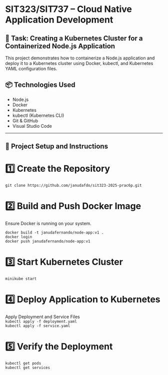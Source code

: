 # SIT323/SIT737 – Cloud Native Application Development

## 🧠 Task: Creating a Kubernetes Cluster for a Containerized Node.js Application

This project demonstrates how to containerize a Node.js application and deploy it to a Kubernetes cluster using Docker, kubectl, and Kubernetes YAML configuration files.


## 📦 Technologies Used

- Node.js
- Docker
- Kubernetes
- kubectl (Kubernetes CLI)
- Git & GitHub
- Visual Studio Code

---

## 🚀 Project Setup and Instructions

# 1️⃣ Create the Repository
```git clone https://github.com/janudafdo/sit323-2025-prac6p.git```


# 2️⃣ Build and Push Docker Image
Ensure Docker is running on your system.

```docker build -t janudafernando/node-app:v1 .``` <br>
```docker login```<br>
```docker push janudafernando/node-app:v1```


# 3️⃣ Start Kubernetes Cluster
```minikube start```


# 4️⃣ Deploy Application to Kubernetes
Apply Deployment and Service Files<br>
```kubectl apply -f deployment.yaml```<br>
```kubectl apply -f service.yaml```


# 5️⃣ Verify the Deployment
```kubectl get pods```<br>
```kubectl get services```



